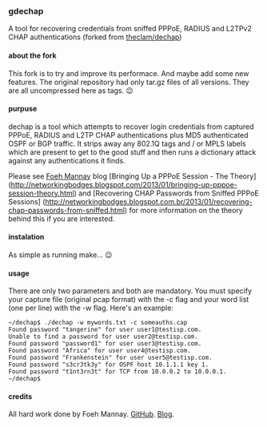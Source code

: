 ### gdechap

A tool for recovering credentials from sniffed PPPoE, RADIUS and L2TPv2 CHAP
authentications
(forked from [theclam/dechap](https://github.com/theclam/dechap))

#### about the fork

This fork is to try and improve its performace. And maybe add some new features.
The original repository had only tar.gz files of all versions. They are all
uncompressed here as tags. :wink:

#### purpuse

dechap is a tool which attempts to recover login credentials from captured
PPPoE, RADIUS and L2TP CHAP authentications plus MD5 authenticated OSPF or BGP
traffic. It strips away any 802.1Q tags and / or MPLS labels which are present
to get to the good stuff and then runs a dictionary attack against any
authentications it finds.

Please see [Foeh Mannay](http://www.blogger.com/profile/10422929908647460238)
blog [Bringing Up a PPPoE Session - The Theory]
(http://networkingbodges.blogspot.com/2013/01/bringing-up-pppoe-session-theory.html)
and [Recovering CHAP Passwords from Sniffed PPPoE Sessions]
(http://networkingbodges.blogspot.com.br/2013/01/recovering-chap-passwords-from-sniffed.html)
for more information on the theory behind this if you are interested.

#### instalation

As simple as running make... :wink:

#### usage

There are only two parameters and both are mandatory. You must specify your
capture file (original pcap format) with the -c flag and your word list (one per
line) with the -w flag. Here's an example:

```
~/dechap$ ./dechap -w mywords.txt -c someauths.cap
Found password "tangerine" for user user1@testisp.com.
Unable to find a password for user user2@testisp.com.
Found password "password1" for user user3@testisp.com.
Found password "Africa" for user user4@testisp.com.
Found password "Frankenstein" for user user5@testisp.com.
Found password "s3cr3tk3y" for OSPF host 10.1.1.1 key 1.
Found password "t1nt3rn3t" for TCP from 10.0.0.2 to 10.0.0.1.
~/dechap$
```

#### credits

All hard work done by Foeh Mannay. [GitHub](https://github.com/theclam).
[Blog](http://www.blogger.com/profile/10422929908647460238).
